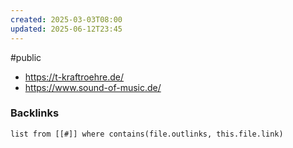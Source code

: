 ```yaml
---
created: 2025-03-03T08:00
updated: 2025-06-12T23:45
---
```

#public
- https://t-kraftroehre.de/
- https://www.sound-of-music.de/


### Backlinks
```dataview 
list from [[#]] where contains(file.outlinks, this.file.link)
```

